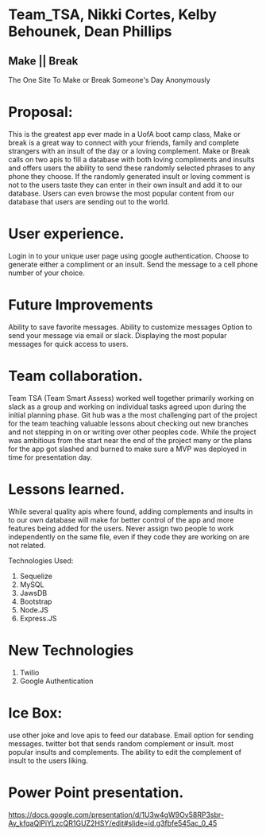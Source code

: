 # Team_TSA, Nikki Cortes, Kelby Behounek, Dean Phillips

## Make || Break

The One Site To Make or Break Someone's Day Anonymously

# Proposal:

This is the greatest app ever made in a UofA boot camp class, Make or break is a great way to connect with your friends, family and complete strangers with an insult of the day or a loving complement. Make or Break calls on two apis to fill a database with both loving compliments and insults and offers users the ability to send these randomly selected phrases to any phone they choose. If the randomly generated insult or loving comment is not to the users taste they can enter in their own insult and add it to our database. Users can even browse the most popular content from our database that users are sending out to the world. 

# User experience. 

Login in to your unique user page using google authentication.
Choose to generate either a compliment or an insult.
Send the message to a cell phone number of your choice.

# Future Improvements

Ability to save favorite messages.
Ability to customize messages
Option to send your message via email or slack.
Displaying the most popular messages for quick access to users.

# Team collaboration. 

Team TSA (Team Smart Assess) worked well together primarily working on slack as a group and working on individual tasks agreed upon during the initial planning phase. Git hub was a the most challenging part of the project for the team teaching valuable lessons about checking out new branches and not stepping in on or writing over other peoples code. While the project was ambitious from the start near the end of the project many or the plans for the app got slashed and burned to make sure a MVP was deployed in time for presentation day. 

# Lessons learned. 

While several quality apis where found, adding complements and insults in to our own database will make for better control of the app and more features being added for the users. Never assign two people to work independently on the same file, even if they code they are working on are not related.

Technologies Used:

1. Sequelize
2. MySQL
3. JawsDB
4. Bootstrap
5. Node.JS
6. Express.JS

# New Technologies
1. Twilio
2. Google Authentication

# Ice Box:
use other joke and love apis to feed our database.
Email option for sending messages. 
twitter bot that sends random complement or insult.
most popular insults and complements. 
The ability to edit the complement of insult to the users liking. 

# Power Point presentation.


https://docs.google.com/presentation/d/1U3w4gW9Ov58RP3sbr-Ay_kfqaQlPiYLzcQR1GUZ2HSY/edit#slide=id.g3fbfe545ac_0_45